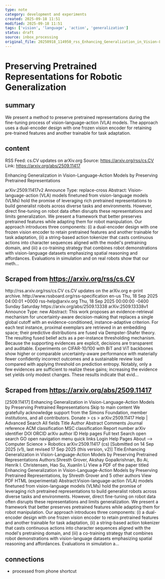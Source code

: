 ```yaml
---
type: note
category: development and experiments
created: 2025-09-18 11:51
modified: 2025-09-18 11:51
tags: ['vision', 'language', 'action', 'generalization']
status: draft
source: inbox_processing
original_file: 20250918_114950_rss_Enhancing_Generalization_in_Vision-Language-Action.txt
---
```


# Preserving Pretrained Representations for Robotic Generalization

## summary
We present a method to preserve pretrained representations during the fine-tuning process of vision-language-action (VLA) models. The approach uses a dual-encoder design with one frozen vision encoder for retaining pre-trained features and another trainable for task adaptation.

## content
RSS Feed: cs.CV updates on arXiv.org
Source: https://arxiv.org/rss/cs.CV
Link: https://arxiv.org/abs/2509.11417

Enhancing Generalization in Vision-Language-Action Models by Preserving Pretrained Representations

arXiv:2509.11417v2 Announce Type: replace-cross Abstract: Vision-language-action (VLA) models finetuned from vision-language models (VLMs) hold the promise of leveraging rich pretrained representations to build generalist robots across diverse tasks and environments. However, direct fine-tuning on robot data often disrupts these representations and limits generalization. We present a framework that better preserves pretrained features while adapting them for robot manipulation. Our approach introduces three components: (i) a dual-encoder design with one frozen vision encoder to retain pretrained features and another trainable for task adaptation, (ii) a string-based action tokenizer that casts continuous actions into character sequences aligned with the model's pretraining domain, and (iii) a co-training strategy that combines robot demonstrations with vision-language datasets emphasizing spatial reasoning and affordances. Evaluations in simulation and on real robots show that our meth...

## Scraped from https://arxiv.org/rss/cs.CV
<?xml version='1.0' encoding='UTF-8'?>
<rss xmlns:arxiv="http://arxiv.org/schemas/atom" xmlns:dc="http://purl.org/dc/elements/1.1/" xmlns:atom="http://www.w3.org/2005/Atom" xmlns:content="http://purl.org/rss/1.0/modules/content/" version="2.0">
  <channel>
    <title>cs.CV updates on arXiv.org</title>
    <link>http://rss.arxiv.org/rss/cs.CV</link>
    <description>cs.CV updates on the arXiv.org e-print archive.</description>
    <atom:link href="http://rss.arxiv.org/rss/cs.CV" rel="self" type="application/rss+xml"/>
    <docs>http://www.rssboard.org/rss-specification</docs>
    <language>en-us</language>
    <lastBuildDate>Thu, 18 Sep 2025 04:00:01 +0000</lastBuildDate>
    <managingEditor>rss-help@arxiv.org</managingEditor>
    <pubDate>Thu, 18 Sep 2025 00:00:00 -0400</pubDate>
    <skipDays>
      <day>Sunday</day>
      <day>Saturday</day>
    </skipDays>
    <item>
      <title>Proximity-Based Evidence Retrieval for Uncertainty-Aware Neural Networks</title>
      <link>https://arxiv.org/abs/2509.13338</link>
      <description>arXiv:2509.13338v1 Announce Type: new 
Abstract: This work proposes an evidence-retrieval mechanism for uncertainty-aware decision-making that replaces a single global cutoff with an evidence-conditioned, instance-adaptive criterion. For each test instance, proximal exemplars are retrieved in an embedding space; their predictive distributions are fused via Dempster-Shafer theory. The resulting fused belief acts as a per-instance thresholding mechanism. Because the supporting evidences are explicit, decisions are transparent and auditable. Experiments on CIFAR-10/100 with BiT and ViT backbones show higher or comparable uncertainty-aware performance with materially fewer confidently incorrect outcomes and a sustainable review load compared with applying threshold on prediction entropy. Notably, only a few evidences are sufficient to realize these gains; increasing the evidence set yields only modest changes. These results indicate that evid...


## Scraped from https://arxiv.org/abs/2509.11417
[2509.11417] Enhancing Generalization in Vision-Language-Action Models by Preserving Pretrained Representations Skip to main content We gratefully acknowledge support from the Simons Foundation, member institutions, and all contributors. Donate &gt; cs &gt; arXiv:2509.11417 Help | Advanced Search All fields Title Author Abstract Comments Journal reference ACM classification MSC classification Report number arXiv identifier DOI ORCID arXiv author ID Help pages Full text Search open search GO open navigation menu quick links Login Help Pages About --> Computer Science > Robotics arXiv:2509.11417 (cs) [Submitted on 14 Sep 2025 (v1), last revised 17 Sep 2025 (this version, v2)] Title:Enhancing Generalization in Vision-Language-Action Models by Preserving Pretrained Representations Authors:Shresth Grover, Akshay Gopalkrishnan, Bo Ai, Henrik I. Christensen, Hao Su, Xuanlin Li View a PDF of the paper titled Enhancing Generalization in Vision-Language-Action Models by Preserving Pretrained Representations, by Shresth Grover and 5 other authors View PDF HTML (experimental) Abstract:Vision-language-action (VLA) models finetuned from vision-language models (VLMs) hold the promise of leveraging rich pretrained representations to build generalist robots across diverse tasks and environments. However, direct fine-tuning on robot data often disrupts these representations and limits generalization. We present a framework that better preserves pretrained features while adapting them for robot manipulation. Our approach introduces three components: (i) a dual-encoder design with one frozen vision encoder to retain pretrained features and another trainable for task adaptation, (ii) a string-based action tokenizer that casts continuous actions into character sequences aligned with the model&#39;s pretraining domain, and (iii) a co-training strategy that combines robot demonstrations with vision-language datasets emphasizing spatial reasoning and affordances. Evaluations in simulation a...


## connections
- processed from phone shortcut
